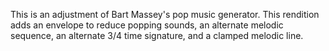 This is an adjustment of Bart Massey's pop music generator.
This rendition adds an envelope to reduce popping sounds, an alternate melodic sequence, an 
alternate 3/4 time signature, and a clamped melodic line.
